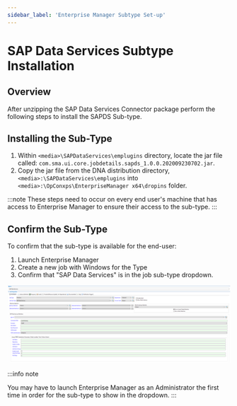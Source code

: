 ```yaml
---
sidebar_label: 'Enterprise Manager Subtype Set-up'
---
```


# SAP Data Services Subtype Installation

## Overview

After unzipping the SAP Data Services Connector package perform the following steps to install the SAPDS Sub-type.

## Installing the Sub-Type

1. Within ```<media>\SAPDataServices\emplugins``` directory, locate the jar file called: ```com.sma.ui.core.jobdetails.sapds_1.0.0.202009230702.jar```.
2. Copy the jar file from the DNA distribution directory, ```<media>:\SAPDataServices\emplugins``` into ```<media>:\OpConxps\EnterpriseManager x64\dropins``` folder.

:::note
These steps need to occur on every end user's machine that has access to Enterprise Manager to ensure their access to the sub-type.
:::

## Confirm the Sub-Type

To confirm that the sub-type is available for the end-user:

1. Launch Enterprise Manager
2. Create a new job with Windows for the Type
3. Confirm that "SAP Data Services" is in the job sub-type dropdown.

![sapds_job_example](../../static/img/SAPDS_Subtype_example.jpg)

:::info note

You may have to launch Enterprise Manager as an Administrator the first time in order for the sub-type to show in the dropdown.
:::
